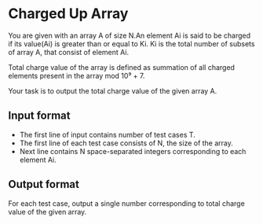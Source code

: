 # Charged Up Array

You are given with an array A of size N.An element Ai is said to be charged if its value(Ai) is greater than or equal to Ki. Ki is the total number of subsets of array A, that consist of element Ai.

Total charge value of the array is defined as summation of all charged elements present in the array mod 10⁹ + 7.

Your task is to output the total charge value of the given array A.

## Input format

- The first line of input contains number of test cases T.
- The first line of each test case consists of N, the size of the array.
- Next line contains N space-separated integers corresponding to each element Ai.

## Output format

For each test case, output a single number corresponding to total charge value of the given array.
